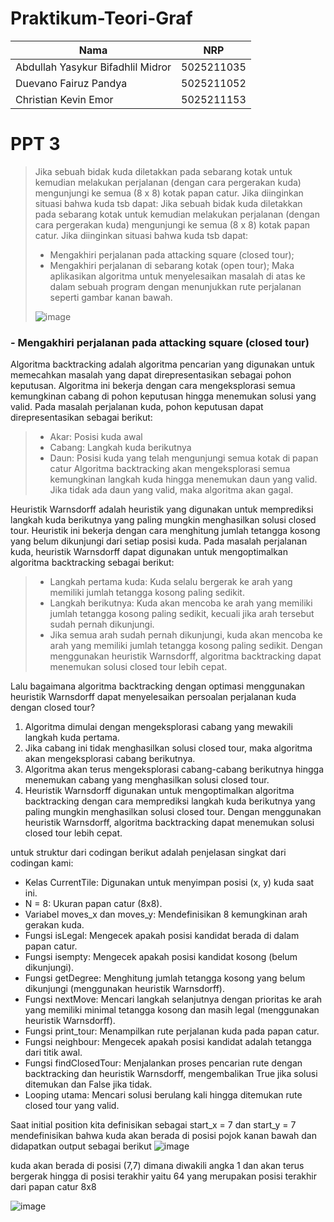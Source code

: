 # Praktikum-Teori-Graf

| Nama           | NRP            |
| ---------------| ---------------|
| Abdullah Yasykur Bifadhlil Midror      | 5025211035      |
| Duevano Fairuz Pandya     | 5025211052      |
| Christian Kevin Emor     | 5025211153      |

# PPT 3

> Jika sebuah bidak kuda diletakkan pada sebarang kotak untuk kemudian melakukan perjalanan (dengan cara pergerakan kuda) mengunjungi ke semua (8 x 8) kotak papan catur.
> Jika diinginkan situasi bahwa kuda tsb dapat:
> Jika sebuah bidak kuda diletakkan pada sebarang kotak untuk kemudian melakukan perjalanan (dengan cara pergerakan kuda) mengunjungi ke semua (8 x 8) kotak papan catur.
> Jika diinginkan situasi bahwa kuda tsb dapat:
> - Mengakhiri perjalanan pada attacking square (closed tour);
> - Mengakhiri perjalanan di sebarang kotak (open tour);
> Maka aplikasikan algoritma untuk menyelesaikan masalah di atas ke dalam sebuah program dengan menunjukkan rute perjalanan seperti gambar kanan bawah.
> 
> ![image](https://github.com/Chrstnkevin/Praktikum-Teori-Graf-C18/assets/97864068/c9f2d65e-9d84-444d-a69f-8108a3de71a5)


### - Mengakhiri perjalanan pada attacking square (closed tour)

Algoritma backtracking adalah algoritma pencarian yang digunakan untuk memecahkan masalah yang dapat direpresentasikan sebagai pohon keputusan. Algoritma ini bekerja dengan cara mengeksplorasi semua kemungkinan cabang di pohon keputusan hingga menemukan solusi yang valid. Pada masalah perjalanan kuda, pohon keputusan dapat direpresentasikan sebagai berikut:
> - Akar: Posisi kuda awal
> - Cabang: Langkah kuda berikutnya
> - Daun: Posisi kuda yang telah mengunjungi semua kotak di papan catur
Algoritma backtracking akan mengeksplorasi semua kemungkinan langkah kuda hingga menemukan daun yang valid. Jika tidak ada daun yang valid, maka algoritma akan gagal.

Heuristik Warnsdorff adalah heuristik yang digunakan untuk memprediksi langkah kuda berikutnya yang paling mungkin menghasilkan solusi closed tour. Heuristik ini bekerja dengan cara menghitung jumlah tetangga kosong yang belum dikunjungi dari setiap posisi kuda. Pada masalah perjalanan kuda, heuristik Warnsdorff dapat digunakan untuk mengoptimalkan algoritma backtracking sebagai berikut:
> - Langkah pertama kuda: Kuda selalu bergerak ke arah yang memiliki jumlah tetangga kosong paling sedikit.
> - Langkah berikutnya: Kuda akan mencoba ke arah yang memiliki jumlah tetangga kosong paling sedikit, kecuali jika arah tersebut sudah pernah dikunjungi.
> - Jika semua arah sudah pernah dikunjungi, kuda akan mencoba ke arah yang memiliki jumlah tetangga kosong paling sedikit.
Dengan menggunakan heuristik Warnsdorff, algoritma backtracking dapat menemukan solusi closed tour lebih cepat.

Lalu bagaimana algoritma backtracking dengan optimasi menggunakan heuristik Warnsdorff dapat menyelesaikan persoalan perjalanan kuda dengan closed tour?
1. Algoritma dimulai dengan mengeksplorasi cabang yang mewakili langkah kuda pertama.
2. Jika cabang ini tidak menghasilkan solusi closed tour, maka algoritma akan mengeksplorasi cabang berikutnya.
3. Algoritma akan terus mengeksplorasi cabang-cabang berikutnya hingga menemukan cabang yang menghasilkan solusi closed tour.
4. Heuristik Warnsdorff digunakan untuk mengoptimalkan algoritma backtracking dengan cara memprediksi langkah kuda berikutnya yang paling mungkin menghasilkan solusi closed tour. Dengan menggunakan heuristik Warnsdorff, algoritma backtracking dapat menemukan solusi closed tour lebih cepat.

untuk struktur dari codingan berikut adalah penjelasan singkat dari codingan kami:
- Kelas CurrentTile: Digunakan untuk menyimpan posisi (x, y) kuda saat ini.
- N = 8: Ukuran papan catur (8x8).
- Variabel moves_x dan moves_y: Mendefinisikan 8 kemungkinan arah gerakan kuda.
- Fungsi isLegal: Mengecek apakah posisi kandidat berada di dalam papan catur.
- Fungsi isempty: Mengecek apakah posisi kandidat kosong (belum dikunjungi).
- Fungsi getDegree: Menghitung jumlah tetangga kosong yang belum dikunjungi (menggunakan heuristik Warnsdorff).
- Fungsi nextMove: Mencari langkah selanjutnya dengan prioritas ke arah yang memiliki minimal tetangga kosong dan masih legal (menggunakan heuristik Warnsdorff).
- Fungsi print_tour: Menampilkan rute perjalanan kuda pada papan catur.
- Fungsi neighbour: Mengecek apakah posisi kandidat adalah tetangga dari titik awal.
- Fungsi findClosedTour: Menjalankan proses pencarian rute dengan backtracking dan heuristik Warnsdorff, mengembalikan True jika solusi ditemukan dan False jika tidak.
- Looping utama: Mencari solusi berulang kali hingga ditemukan rute closed tour yang valid.

Saat initial position kita definisikan sebagai start_x = 7 dan start_y = 7 mendefinisikan bahwa kuda akan berada di posisi pojok kanan bawah dan didapatkan output sebagai berikut
![image](https://github.com/Chrstnkevin/Praktikum-Teori-Graf-C18/assets/97864068/3fd2f82b-5a49-4c64-acd3-f6dd3a9e2a95)

kuda akan berada di posisi (7,7) dimana diwakili angka 1 dan akan terus bergerak hingga di posisi terakhir yaitu 64 yang merupakan posisi terakhir dari papan catur 8x8

![image](https://github.com/Chrstnkevin/Praktikum-Teori-Graf-C18/assets/97864068/523a3c58-2929-4399-a615-5befe03974d4)
